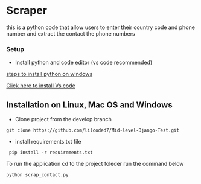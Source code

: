 # Scraper
this is a python code that allow users to enter their country code and phone number and extract the contact the phone numbers

### Setup

* Install python and code editor (vs code recommended)
  
[steps to install python on windows](https://www.tutorialspoint.com/how-to-install-python-in-windows)

[Click here to install Vs code](https://code.visualstudio.com/docs/setup/windows)
  
## Installation on Linux, Mac OS and Windows
* Clone project from the develop branch
```
git clone https://github.com/lilcoded7/Mid-level-Django-Test.git
```
* install requirements.txt file
```
 pip install -r requirements.txt
```
To run the application cd to the project foleder run the command below
 ```
python scrap_contact.py
 ```
